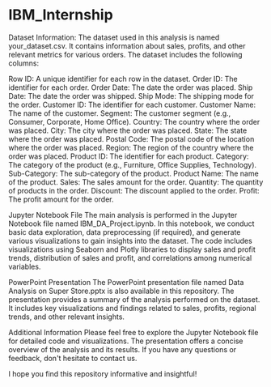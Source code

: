 # IBM_Internship
Dataset Information:
The dataset used in this analysis is named your_dataset.csv. It contains information about sales, profits, and other relevant metrics for various orders. The dataset includes the following columns:

Row ID: A unique identifier for each row in the dataset. Order ID: The identifier for each order. Order Date: The date the order was placed. Ship Date: The date the order was shipped. Ship Mode: The shipping mode for the order. Customer ID: The identifier for each customer. Customer Name: The name of the customer. Segment: The customer segment (e.g., Consumer, Corporate, Home Office). Country: The country where the order was placed. City: The city where the order was placed. State: The state where the order was placed. Postal Code: The postal code of the location where the order was placed. Region: The region of the country where the order was placed. Product ID: The identifier for each product. Category: The category of the product (e.g., Furniture, Office Supplies, Technology). Sub-Category: The sub-category of the product. Product Name: The name of the product. Sales: The sales amount for the order. Quantity: The quantity of products in the order. Discount: The discount applied to the order. Profit: The profit amount for the order.

Jupyter Notebook File
The main analysis is performed in the Jupyter Notebook file named IBM_DA_Project.ipynb. In this notebook, we conduct basic data exploration, data preprocessing (if required), and generate various visualizations to gain insights into the dataset. The code includes visualizations using Seaborn and Plotly libraries to display sales and profit trends, distribution of sales and profit, and correlations among numerical variables.

PowerPoint Presentation
The PowerPoint presentation file named Data Analysis on Super Store.pptx is also available in this repository. The presentation provides a summary of the analysis performed on the dataset. It includes key visualizations and findings related to sales, profits, regional trends, and other relevant insights.

Additional Information Please feel free to explore the Jupyter Notebook file for detailed code and visualizations. The presentation offers a concise overview of the analysis and its results. If you have any questions or feedback, don't hesitate to contact us.

I hope you find this repository informative and insightful!
